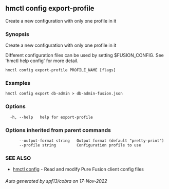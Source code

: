 ## hmctl config export-profile

Create a new configuration with only one profile in it

### Synopsis

Create a new configuration with only one profile in it
		
Different configuration files can be used by setting $FUSION_CONFIG.
See 'hmctl help config' for more detail.

```
hmctl config export-profile PROFILE_NAME [flags]
```

### Examples

```
hmctl config export db-admin > db-admin-fusion.json
```

### Options

```
  -h, --help   help for export-profile
```

### Options inherited from parent commands

```
      --output-format string   Output format (default "pretty-print")
      --profile string         Configuration profile to use
```

### SEE ALSO

* [hmctl config](hmctl_config.md)	 - Read and modify Pure Fusion client config files

###### Auto generated by spf13/cobra on 17-Nov-2022
